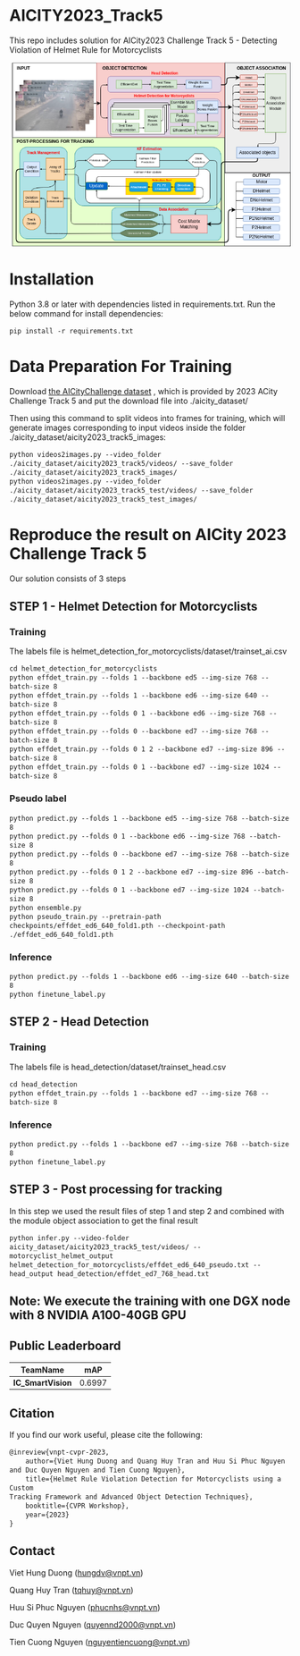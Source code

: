 # AICITY2023_Track5
This repo includes solution for AICity2023 Challenge Track 5 - Detecting Violation of Helmet Rule for Motorcyclists

![framework](GeneralPipline.png)
# Installation
Python 3.8 or later with dependencies listed in requirements.txt. Run the below command for install dependencies:
```commandline
pip install -r requirements.txt
```
# Data Preparation For Training
Download [the AICityChallenge dataset](https://www.aicitychallenge.org/2023-data-and-evaluation/)
 , which is provided by 2023 ACity Challenge Track 5 and put the download file into ./aicity_dataset/

Then using this command to split videos into frames for training, which will generate images corresponding to input videos inside the folder ./aicity_dataset/aicity2023_track5_images:
```commandline
python videos2images.py --video_folder ./aicity_dataset/aicity2023_track5/videos/ --save_folder ./aicity_dataset/aicity2023_track5_images/
python videos2images.py --video_folder ./aicity_dataset/aicity2023_track5_test/videos/ --save_folder ./aicity_dataset/aicity2023_track5_test_images/
```


# Reproduce the result on AICity 2023 Challenge Track 5
Our solution consists of 3 steps
## STEP 1 - Helmet Detection for Motorcyclists
### Training
The labels file is helmet_detection_for_motorcyclists/dataset/trainset_ai.csv

```commandline
cd helmet_detection_for_motorcyclists
python effdet_train.py --folds 1 --backbone ed5 --img-size 768 --batch-size 8
python effdet_train.py --folds 1 --backbone ed6 --img-size 640 --batch-size 8
python effdet_train.py --folds 0 1 --backbone ed6 --img-size 768 --batch-size 8
python effdet_train.py --folds 0 --backbone ed7 --img-size 768 --batch-size 8
python effdet_train.py --folds 0 1 2 --backbone ed7 --img-size 896 --batch-size 8
python effdet_train.py --folds 0 1 --backbone ed7 --img-size 1024 --batch-size 8
```
### Pseudo label
```commandline
python predict.py --folds 1 --backbone ed5 --img-size 768 --batch-size 8
python predict.py --folds 0 1 --backbone ed6 --img-size 768 --batch-size 8
python predict.py --folds 0 --backbone ed7 --img-size 768 --batch-size 8
python predict.py --folds 0 1 2 --backbone ed7 --img-size 896 --batch-size 8
python predict.py --folds 0 1 --backbone ed7 --img-size 1024 --batch-size 8
python ensemble.py
python pseudo_train.py --pretrain-path checkpoints/effdet_ed6_640_fold1.pth --checkpoint-path ./effdet_ed6_640_fold1.pth 
```



### Inference

```commandline
python predict.py --folds 1 --backbone ed6 --img-size 640 --batch-size 8
python finetune_label.py
```

## STEP 2 - Head Detection
### Training
The labels file is head_detection/dataset/trainset_head.csv

```commandline
cd head_detection
python effdet_train.py --folds 1 --backbone ed7 --img-size 768 --batch-size 8
```
### Inference

```commandline
python predict.py --folds 1 --backbone ed7 --img-size 768 --batch-size 8
python finetune_label.py
```

## STEP 3 - Post processing for tracking
In this step we used the result files of step 1 and step 2 and combined with the module object association to get the final result

```commandline
python infer.py --video-folder aicity_dataset/aicity2023_track5_test/videos/ --motorcyclist_helmet_output helmet_detection_for_motorcyclists/effdet_ed6_640_pseudo.txt --head_output head_detection/effdet_ed7_768_head.txt
```

## Note: We execute the training with one DGX node with 8 NVIDIA A100-40GB GPU


## Public Leaderboard
| TeamName           | mAP    |
|--------------------|--------|
| **IC_SmartVision** | 0.6997 |



## Citation

If you find our work useful, please cite the following:

```text
@inreview{vnpt-cvpr-2023,  
    author={Viet Hung Duong and Quang Huy Tran and Huu Si Phuc Nguyen and Duc Quyen Nguyen and Tien Cuong Nguyen},  
    title={Helmet Rule Violation Detection for Motorcyclists using a Custom
Tracking Framework and Advanced Object Detection Techniques},  
    booktitle={CVPR Workshop},
    year={2023}  
}
```

## Contact
Viet Hung Duong (hungdv@vnpt.vn)

Quang Huy Tran (tqhuy@vnpt.vn)

Huu Si Phuc Nguyen (phucnhs@vnpt.vn)

Duc Quyen Nguyen (quyennd2000@vnpt.vn)

Tien Cuong Nguyen (nguyentiencuong@vnpt.vn)
